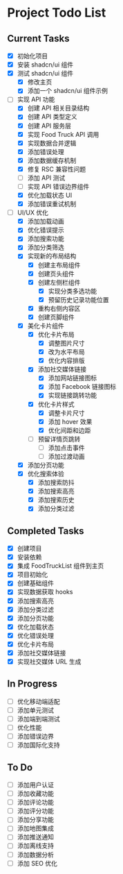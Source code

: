 # Project Todo List

## Current Tasks
- [x] 初始化项目
- [x] 安装 shadcn/ui 组件
- [x] 测试 shadcn/ui 组件
  - [x] 修改主页
  - [x] 添加一个 shadcn/ui 组件示例
- [ ] 实现 API 功能
  - [x] 创建 API 相关目录结构
  - [x] 创建 API 类型定义
  - [x] 创建 API 服务层
  - [x] 实现 Food Truck API 调用
  - [x] 实现数据合并逻辑
  - [x] 添加错误处理
  - [x] 添加数据缓存机制
  - [x] 修复 RSC 兼容性问题
  - [ ] 添加 API 测试
  - [ ] 实现 API 错误边界组件
  - [x] 优化加载状态 UI
  - [x] 添加错误重试机制
- [ ] UI/UX 优化
  - [x] 添加加载动画
  - [x] 优化错误提示
  - [x] 添加搜索功能
  - [x] 添加分类筛选
  - [x] 实现新的布局结构
    - [x] 创建主布局组件
    - [x] 创建页头组件
    - [x] 创建左侧栏组件
      - [x] 实现分类多选功能
      - [x] 预留历史记录功能位置
    - [x] 重构右侧内容区
    - [x] 创建页脚组件
  - [x] 美化卡片组件
    - [x] 优化卡片布局
      - [x] 调整图片尺寸
      - [x] 改为水平布局
      - [x] 优化内容排版
    - [x] 添加社交媒体链接
      - [x] 添加网站链接图标
      - [x] 添加 Facebook 链接图标
      - [x] 实现链接跳转功能
    - [x] 优化卡片样式
      - [x] 调整卡片尺寸
      - [x] 添加 hover 效果
      - [x] 优化间距和边距
    - [ ] 预留详情页跳转
      - [ ] 添加点击事件
      - [ ] 添加过渡动画
  - [x] 添加分页功能
  - [x] 优化搜索体验
    - [x] 添加搜索防抖
    - [x] 添加搜索高亮
    - [x] 添加搜索历史
    - [x] 添加分类过滤

## Completed Tasks
- [x] 创建项目
- [x] 安装依赖
- [x] 集成 FoodTruckList 组件到主页
- [x] 项目初始化
- [x] 创建基础组件
- [x] 实现数据获取 hooks
- [x] 添加搜索高亮
- [x] 添加分类过滤
- [x] 添加分页功能
- [x] 优化加载状态
- [x] 优化错误处理
- [x] 优化卡片布局
- [x] 添加社交媒体链接
- [x] 实现社交媒体 URL 生成

## In Progress
- [ ] 优化移动端适配
- [ ] 添加单元测试
- [ ] 添加端到端测试
- [ ] 优化性能
- [ ] 添加错误边界
- [ ] 添加国际化支持

## To Do
- [ ] 添加用户认证
- [ ] 添加收藏功能
- [ ] 添加评论功能
- [ ] 添加评分功能
- [ ] 添加分享功能
- [ ] 添加地图集成
- [ ] 添加推送通知
- [ ] 添加离线支持
- [ ] 添加数据分析
- [ ] 添加 SEO 优化 